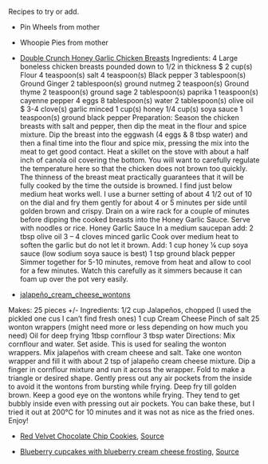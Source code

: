 Recipes to try or add.

- Pin Wheels from mother
- Whoopie Pies from mother

- [Double Crunch Honey Garlic Chicken Breasts](http://www.reddit.com/r/food/comments/26jdxy/double_crunch_honey_garlic_chicken_breasts/)
Ingredients:
4 Large boneless chicken breasts pounded down to 1/2 in thickness $
2 cup(s) Flour
4 teaspoon(s) salt
4 teaspoon(s) Black pepper
3 tablespoon(s) Ground Ginger
2 tablespoon(s) ground nutmeg
2 teaspoon(s) Ground thyme
2 teaspoon(s) ground sage
2 tablespoon(s) paprika
1 teaspoon(s) cayenne pepper
4 eggs
8 tablespoon(s) water
2 tablespoon(s) olive oil $
3-4 clove(s) garlic minced
1 cup(s) honey
1/4 cup(s) soya sauce
1 teaspoon(s) ground black pepper
Preparation:
Season the chicken breasts with salt and pepper, then dip the meat in the flour and spice mixture. Dip the breast into the eggwash (4 eggs & 8 tbsp water) and then a final time into the flour and spice mix, pressing the mix into the meat to get good contact.
Heat a skillet on the stove with about a half inch of canola oil covering the bottom. You will want to carefully regulate the temperature here so that the chicken does not brown too quickly. The thinness of the breast meat practically guarantees that it will be fully cooked by the time the outside is browned. I find just below medium heat works well. I use a burner setting of about 4 1/2 out of 10 on the dial and fry them gently for about 4 or 5 minutes per side until golden brown and crispy.
Drain on a wire rack for a couple of minutes before dipping the cooked breasts into the Honey Garlic Sauce. Serve with noodles or rice.
Honey Garlic Sauce
In a medium saucepan add:
2 tbsp olive oil
3 – 4 cloves minced garlic
Cook over medium heat to soften the garlic but do not let it brown. Add:
1 cup honey
¼ cup soya sauce (low sodium soya sauce is best)
1 tsp ground black pepper
Simmer together for 5-10 minutes, remove from heat and allow to cool for a few minutes. Watch this carefully as it simmers because it can foam up over the pot very easily.


- [jalapeño_cream_cheese_wontons](http://www.reddit.com/r/food/comments/3b7176/jalape%C3%B1o_cream_cheese_wontons_recipe_in_comments/)

Makes: 25 pieces +/-
Ingredients:
1/2 cup Jalapeños, chopped (I used the pickled one cus I can’t find fresh ones)
1 cup Cream Cheese
Pinch of salt
25 wonton wrappers (might need more or less depending on how much you need)
Oil for deep frying
1tbsp cornflour
3 tbsp water
Directions:
Mix cornflour and water. Set aside. This is used for sealing the wonton wrappers. Mix jalapeños with cream cheese and salt. Take one wonton wrapper and fill it with about 2 tsp of jalapeño cream cheese mixture. Dip a finger in cornflour mixture and run it across the wrapper. Fold to make a triangle or desired shape. Gently press out any air pockets from the inside to avoid it the wontons from bursting while frying. Deep fry till golden brown.
Keep a good eye on the wontons while frying. They tend to get bubbly inside even with pressing out air pockets. You can bake these, but I tried it out at 200°C for 10 minutes and it was not as nice as the fried ones.
Enjoy!

- [Red Velvet Chocolate Chip Cookies](https://www.reddit.com/r/food/comments/3hu7tb/red_velvet_chocolate_chip_cookies/), [Source](http://sallysbakingaddiction.com/2013/12/13/red-velvet-chocolate-chip-cookies/)

- [Blueberry cupcakes with blueberry cream cheese frosting](https://www.reddit.com/r/food/comments/3hq94v/blueberry_cupcakes_with_blueberry_cream_cheese/), [Source](http://stlcooks.com/2013/06/blueberry-cupcakes-with-blueberry-cream-cheese-frosting/)
